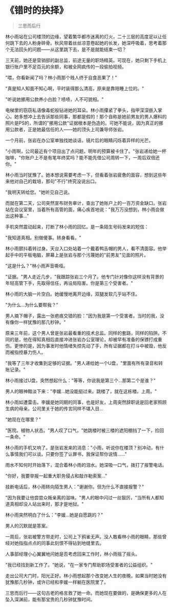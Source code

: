 # 《错时的抉择》

> 三思而后行

林小雨站在公司楼顶的边缘，望着繁华都市迷离的灯火，二十三层的高度足以让任何跳下去的人粉身碎骨。秋风带着丝丝凉意卷起她的长发，她深呼吸着，思考着那个无法回头的问题——从这里跳下去，是不是就能结束一切？

三天前，她还是营销部的副总监，前途无量的职场精英。可现在，她只剩下手机上银行账户里不足百元的余额，和被全网疯传的一段偷拍视频。

"喂，你看新闻了吗？林小雨那个贱人终于自食恶果了！"

"真是知人知面不知心啊，平时装得那么清高，原来是靠陪睡上位的。"

"听说她挪用公款养小白脸？啧啧，人不可貌相。"

电梯里的窃窃私语像毒蛇般钻进她的耳朵。林小雨攥紧了拳头，指甲深深嵌入掌心。她多想冲上去告诉那些同事，那都是假的！那个自称是她前男友的男人爆料的照片是PS的，所谓的"挪用公款"证据根本是伪造的。可她不能说，因为真正的挪用公款者，正是她最信任的人——她的顶头上司兼导师张岩。

一个月前，张岩在办公室单独找她谈话，镜片后的眼睛闪烁着异样的光芒。

"小雨啊，公司最近有个项目出了点问题，明年的预算被卡住了。"张岩递给她一杯咖啡，"你账户上不是有笔年终奖吗？能不能先借公司周转一下，一周后双倍还你。"

林小雨当时犹豫了。她本想说需要考虑一下，但看着张岩疲惫的面容，想到这些年来他对自己的栽培，那句"不行"终究没说出口。

"我明天转给您。"她听见自己说。

而就在第二天，公司突然宣布财务审计，查出了她账户上的一百万资金缺口。张岩站在会议室里，当着所有高管的面，痛心疾首地说："我万万没想到，林小雨会做出这种事..."

手机突然震动起来，打断了林小雨的回忆。是一条陌生号码发来的短信：

"我知道真相。别做傻事。转身看看。"

林小雨颤抖着转过身。天台入口处站着一个戴着鸭舌帽的男人，看不清面容。他举起手中的平板电脑，屏幕上是张岩与那个污蔑她的"前男友"见面的照片。

"这是什么？"林小雨声音嘶哑。

"证据。"男人走近几步，"我跟踪张岩三个月了。他专门针对像你这样没有背景的年轻高管下手，先取得信任，再设局陷害。你是第三个受害者。"

林小雨的大脑一片空白。她缓慢地离开边缘，双腿发软几乎站不住。

"为什么...为什么要帮我？"

男人摘下帽子，露出一张疤痕交错的脸："因为我是第一个受害者。当时的我，没有像你一样犹豫的那几秒钟。"

原来三年前，这个男人曾是张岩最看重的技术总监。同样的套路，同样的陷阱。不同的是，他在得知真相后直接冲进张岩办公室理论，却被早有准备的保镖打成重伤。更惨的是，因为事发时他情绪失控先动了手，所有证据都在打斗中被毁，他反而被指控暴力伤人。

"我等了三年才收集到足够的证据。"男人递给她一个U盘，"里面有所有录音和转账记录。"

林小雨接过U盘，突然想起什么："等等，你说我是第三个...那第二个是谁？"

男人的眼神黯淡下来："李媛...她没能挺过来。跳楼了，就在这栋楼。上周。"

林小雨如遭雷击。李媛是她同期的同事，也是好友，上周突然辞职说是回老家照顾生病的母亲。公司里关于她的传言同样不堪入目...

"她现在在哪里？"

"医院。植物人状态。"男人叹了口气，"她跳楼时被三楼的遮阳棚挡了一下，捡回一条命。"

林小雨的手机又响了。是张岩发来的消息："小雨，听说你在楼顶？别冲动，有什么事情我们可以谈。只要你签了认罪书，我保证帮你说情......"

雨水不知何时开始落下，混合着林小雨的泪水。她深吸一口气，拨打了报警电话。

"你好，我要举报一起重大职务侵占和敲诈勒索案..."

挂断电话后，林小雨转向陌生男人："谢谢你。但为什么不直接报警？"

"因为我要让他尝尝众叛亲离的滋味。"男人的眼中闪过一丝狠厉，"当所有人都知道真相却没人站出来时，那才是地狱。"

林小雨突然明白了什么："李媛...她是自愿跳的？"

男人的沉默就是答案。

一周后，张岩被警方带走时，公司上下鸦雀无声。没人敢看林小雨的眼睛，那些曾经对她指指点点的同事此刻恨不得钻到地缝里去。

人事部经理小心翼翼地问她是否考虑回来工作时，林小雨摇了摇头。

"我已经找到新工作了。"她说，"在一家专门帮助职场受害者的公益组织。"

走出公司大门时，阳光正好。林小雨想起那个改变她人生的夜晚，如果当时她没有犹豫那几秒钟，或许已经和李媛一样躺在医院里了。

三思而后行——这句古老的格言救了她一命。而她现在要做的，是确保更多的人在坠入深渊前，能有那宝贵的几秒钟犹豫时间。